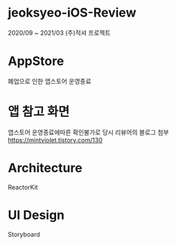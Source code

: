 # jeoksyeo-iOS-Review
2020/09 ~ 2021/03 (주)적셔 프로젝트

# AppStore
폐업으로 인한 앱스토어 운영종료

# 앱 참고 화면
앱스토어 운영종료에따른 확인불가로 당시 리뷰어의 블로그 첨부
https://mintviolet.tistory.com/130

# Architecture 
ReactorKit

# UI Design
Storyboard
